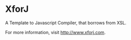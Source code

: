 XforJ
===

A Template to Javascript Compiler, that borrows from XSL.

For more information, visit http://www.xforj.com.